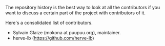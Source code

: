 The repository history is the best way to look at all the contributors if you
want to discuss a certain part of the project with contributors of it.

Here's a consolidated list of contributors.

- Sylvain Glaize (mokona at puupuu.org), maintainer.
- herve-lb (https://github.com/herve-lb)

